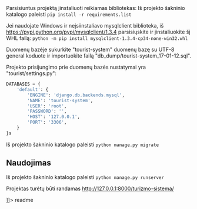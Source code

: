 <snippet>
  <content><![CDATA[
# ${1:Turizmo informacinė sistema}
Bakalaurinis baigimasis darbas.
Paruošė Žygimantas Ulevičius
## Instaliacija
Naudotos technologijos:
 Python 3.4
 10.1.16-MariaDB (Windows naudotojams patogu leisti per XAMPP)
 
 Parsisiuntus projektą įinstaliuoti reikiamas bibliotekas:
 Iš projekto šakninio katalogo paleisti `pip install -r requirements.list`
 
 Jei naudojate Windows ir neįsiinstaliavo mysqlclient biblioteka, iš https://pypi.python.org/pypi/mysqlclient/1.3.4 parsisiųskite ir įinstaliuokite šį WHL failą:
 `python -m pip install mysqlclient-1.3.4-cp34-none-win32.whl`
 
 Duomenų bazėje sukurkite "tourist-system" duomenų bazę su UTF-8 general koduote ir importuokite failą "db_dump/tourist-system_17-01-12.sql".
 
 Projekto prisijungimo prie duomenų bazės nustatymai yra "tourist/settings.py":
```python
DATABASES = {
    'default': {
        'ENGINE': 'django.db.backends.mysql',
        'NAME': 'tourist-system',
        'USER': 'root',
        'PASSWORD': '',
        'HOST': '127.0.0.1',
        'PORT': '3306',
    }
}s
```
 
 Iš projekto šakninio katalogo paleisti `python manage.py migrate`
 
## Naudojimas
 Iš projekto šakninio katalogo paleisti `python manage.py runserver`
 
 Projektas turėtų būti randamas http://127.0.0.1:8000/turizmo-sistema/
 
]]></content>
  <tabTrigger>readme</tabTrigger>
</snippet>